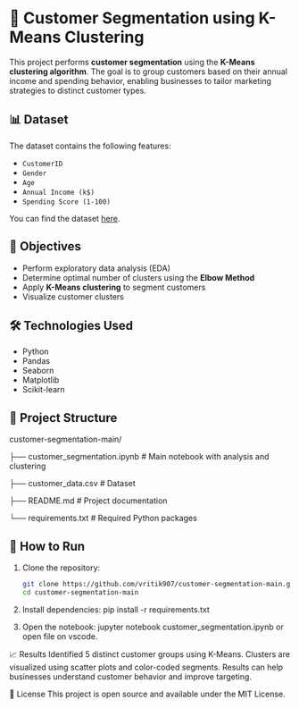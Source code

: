 # 🧠 Customer Segmentation using K-Means Clustering

This project performs **customer segmentation** using the **K-Means clustering algorithm**. The goal is to group customers based on their annual income and spending behavior, enabling businesses to tailor marketing strategies to distinct customer types.

## 📊 Dataset

The dataset contains the following features:
- `CustomerID`
- `Gender`
- `Age`
- `Annual Income (k$)`
- `Spending Score (1-100)`

You can find the dataset [here](https://www.kaggle.com/datasets/vjchoudhary7/customer-segmentation-tutorial).

## 🎯 Objectives

- Perform exploratory data analysis (EDA)
- Determine optimal number of clusters using the **Elbow Method**
- Apply **K-Means clustering** to segment customers
- Visualize customer clusters

## 🛠️ Technologies Used

- Python
- Pandas
- Seaborn
- Matplotlib
- Scikit-learn

## 📁 Project Structure

customer-segmentation-main/

├── customer_segmentation.ipynb # Main notebook with analysis and clustering

├── customer_data.csv # Dataset

├── README.md # Project documentation

└── requirements.txt # Required Python packages


## 🚀 How to Run

1. Clone the repository:
   ```bash
   git clone https://github.com/vritik907/customer-segmentation-main.git
   cd customer-segmentation-main

2. Install dependencies: pip install -r requirements.txt

3. Open the notebook: jupyter notebook customer_segmentation.ipynb or open file on vscode.

📈 Results
    Identified 5 distinct customer groups using K-Means.
    Clusters are visualized using scatter plots and color-coded segments.
    Results can help businesses understand customer behavior and improve targeting.

📝 License
  This project is open source and available under the MIT License.

